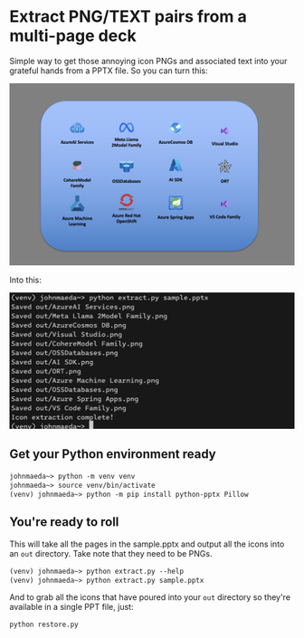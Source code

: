 # Extract PNG/TEXT pairs from a multi-page deck

Simple way to get those annoying icon PNGs and associated text into your grateful hands from a PPTX file. So you can turn this:

![](assets/myppt.png)

Into this:

![](assets/myfiles.png)

## Get your Python environment ready

```
johnmaeda~> python -m venv venv
johnmaeda~> source venv/bin/activate
(venv) johnmaeda~> python -m pip install python-pptx Pillow
```

## You're ready to roll

This will take all the pages in the sample.pptx and output all the icons into an `out` directory. Take note that they need to be PNGs.

```
(venv) johnmaeda~> python extract.py --help
(venv) johnmaeda~> python extract.py sample.pptx
```

And to grab all the icons that have poured into your `out` directory so they're available in a single PPT file, just:

```
python restore.py
```
